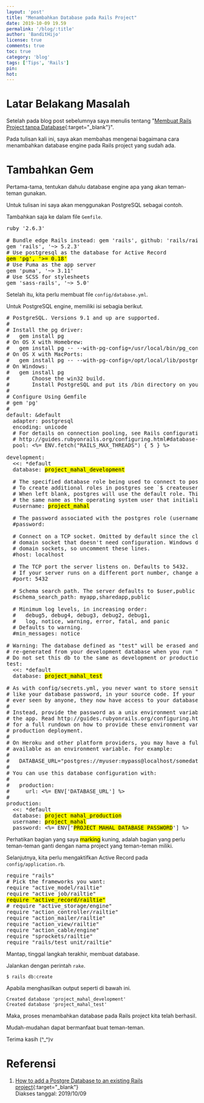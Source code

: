 ```yaml
---
layout: 'post'
title: "Menambahkan Database pada Rails Project"
date: 2019-10-09 19.59
permalink: '/blog/:title'
author: 'BanditHijo'
license: true
comments: true
toc: true
category: 'blog'
tags: ['Tips', 'Rails']
pin:
hot:
---
```


<!-- BANNER OF THE POST -->
<!-- <img class="post&#45;body&#45;img" src="{{ site.lazyload.logo_blank_banner }}" data&#45;echo="#" alt="banner"> -->

# Latar Belakang Masalah

Setelah pada blog post sebelumnya saya menulis tentang "[Membuat Rails Project tanpa Database](https://bandithijo.com/blog/rails-project-tanpa-database){:target="_blank"}".

Pada tulisan kali ini, saya akan membahas mengenai bagaimana cara menambahkan database engine pada Rails project yang sudah ada.

# Tambahkan Gem

Pertama-tama, tentukan dahulu database engine apa yang akan teman-teman gunakan.

Untuk tulisan ini saya akan menggunakan PostgreSQL sebagai contoh.

Tambahkan saja ke dalam file `Gemfile`.

<pre>
ruby '2.6.3'

# Bundle edge Rails instead: gem 'rails', github: 'rails/rails'
gem 'rails', '~> 5.2.3'
# Use postgresql as the database for Active Record
<mark>gem 'pg', '>= 0.18'</mark>
# Use Puma as the app server
gem 'puma', '~> 3.11'
# Use SCSS for stylesheets
gem 'sass-rails', '~> 5.0'
</pre>

Setelah itu, kita perlu membuat file `config/database.yml`.

Untuk PostgreSQL engine, memiliki isi sebagia berikut.

<pre>
# PostgreSQL. Versions 9.1 and up are supported.
#
# Install the pg driver:
#   gem install pg
# On OS X with Homebrew:
#   gem install pg -- --with-pg-config=/usr/local/bin/pg_config
# On OS X with MacPorts:
#   gem install pg -- --with-pg-config=/opt/local/lib/postgresql84/bin/pg_config
# On Windows:
#   gem install pg
#       Choose the win32 build.
#       Install PostgreSQL and put its /bin directory on your path.
#
# Configure Using Gemfile
# gem 'pg'
#
default: &default
  adapter: postgresql
  encoding: unicode
  # For details on connection pooling, see Rails configuration guide
  # http://guides.rubyonrails.org/configuring.html#database-pooling
  pool: <%= ENV.fetch("RAILS_MAX_THREADS") { 5 } %>

development:
  <<: *default
  database: <mark>project_mahal_development</mark>

  # The specified database role being used to connect to postgres.
  # To create additional roles in postgres see `$ createuser --help`.
  # When left blank, postgres will use the default role. This is
  # the same name as the operating system user that initialized the database.
  #username: <mark>project_mahal</mark>

  # The password associated with the postgres role (username).
  #password:

  # Connect on a TCP socket. Omitted by default since the client uses a
  # domain socket that doesn't need configuration. Windows does not have
  # domain sockets, so uncomment these lines.
  #host: localhost

  # The TCP port the server listens on. Defaults to 5432.
  # If your server runs on a different port number, change accordingly.
  #port: 5432

  # Schema search path. The server defaults to $user,public
  #schema_search_path: myapp,sharedapp,public

  # Minimum log levels, in increasing order:
  #   debug5, debug4, debug3, debug2, debug1,
  #   log, notice, warning, error, fatal, and panic
  # Defaults to warning.
  #min_messages: notice

# Warning: The database defined as "test" will be erased and
# re-generated from your development database when you run "rake".
# Do not set this db to the same as development or production.
test:
  <<: *default
  database: <mark>project_mahal_test</mark>

# As with config/secrets.yml, you never want to store sensitive information,
# like your database password, in your source code. If your source code is
# ever seen by anyone, they now have access to your database.
#
# Instead, provide the password as a unix environment variable when you boot
# the app. Read http://guides.rubyonrails.org/configuring.html#configuring-a-database
# for a full rundown on how to provide these environment variables in a
# production deployment.
#
# On Heroku and other platform providers, you may have a full connection URL
# available as an environment variable. For example:
#
#   DATABASE_URL="postgres://myuser:mypass@localhost/somedatabase"
#
# You can use this database configuration with:
#
#   production:
#     url: <%= ENV['DATABASE_URL'] %>
#
production:
  <<: *default
  database: <mark>project_mahal_production</mark>
  username: <mark>project_mahal</mark>
  password: <%= ENV['<mark>PROJECT_MAHAL_DATABASE_PASSWORD</mark>'] %>
</pre>

Perhatikan bagian yang saya <mark>marking</mark> kuning, adalah bagian yang perlu teman-teman ganti dengan nama project yang teman-teman miliki.

Selanjutnya, kita perlu mengaktifkan Active Record pada `config/application.rb`.

<pre>
require "rails"
# Pick the frameworks you want:
require "active_model/railtie"
require "active_job/railtie"
<mark>require "active_record/railtie"</mark>
# require "active_storage/engine"
require "action_controller/railtie"
require "action_mailer/railtie"
require "action_view/railtie"
require "action_cable/engine"
require "sprockets/railtie"
require "rails/test_unit/railtie"
</pre>

Mantap, tinggal langkah terakhir, membuat database.

Jalankan dengan perintah `rake`.

```
$ rails db:create
```

Apabila menghasilkan output seperti di bawah ini.

```
Created database 'project_mahal_development'
Created database 'project_mahal_test'
```
Maka, proses menambahkan database pada Rails project kita telah berhasil.

Mudah-mudahan dapat bermanfaat buat teman-teman.

Terima kasih (^_^)v



# Referensi

1. [How to add a Postgre Database to an existing Rails project](https://stackoverflow.com/a/48025954/4862516){:target="_blank"}
<br>Diakses tanggal: 2019/10/09
